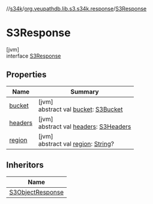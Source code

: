//[s34k](../../../index.md)/[org.veupathdb.lib.s3.s34k.response](../index.md)/[S3Response](index.md)

# S3Response

[jvm]\
interface [S3Response](index.md)

## Properties

| Name | Summary |
|---|---|
| [bucket](bucket.md) | [jvm]<br>abstract val [bucket](bucket.md): [S3Bucket](../../org.veupathdb.lib.s3.s34k.response.bucket/-s3-bucket/index.md) |
| [headers](headers.md) | [jvm]<br>abstract val [headers](headers.md): [S3Headers](../../org.veupathdb.lib.s3.s34k.fields.headers/-s3-headers/index.md) |
| [region](region.md) | [jvm]<br>abstract val [region](region.md): [String](https://kotlinlang.org/api/latest/jvm/stdlib/kotlin/-string/index.html)? |

## Inheritors

| Name |
|---|
| [S3ObjectResponse](../../org.veupathdb.lib.s3.s34k.response.object/-s3-object-response/index.md) |
